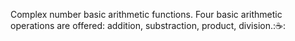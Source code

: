 Complex number basic arithmetic functions. Four basic arithmetic operations are offered: addition, substraction, product, division.::coffee::